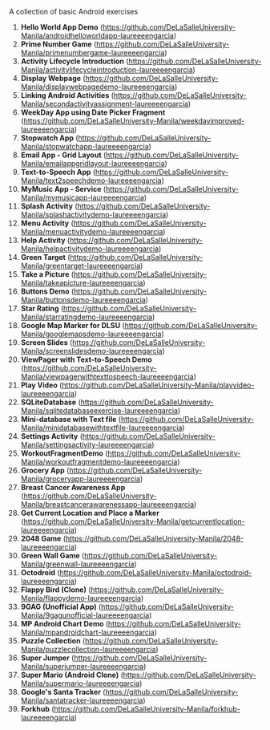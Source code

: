 A collection of basic Android exercises

1. **Hello World App Demo** (https://github.com/DeLaSalleUniversity-Manila/androidhelloworldapp-laureeeengarcia)
2. **Prime Number Game** (https://github.com/DeLaSalleUniversity-Manila/primenumbergame-laureeeengarcia)
3. **Activity Lifecycle Introduction** (https://github.com/DeLaSalleUniversity-Manila/activitylifecycleintroduction-laureeeengarcia)
4. **Display Webpage** (https://github.com/DeLaSalleUniversity-Manila/displaywebpagedemo-laureeeengarcia)
5. **Linking Android Activities** (https://github.com/DeLaSalleUniversity-Manila/secondactivityassignment-laureeeengarcia)
6. **WeekDay App using Date Picker Fragment** (https://github.com/DeLaSalleUniversity-Manila/weekdayimproved-laureeeengarcia)
7. **Stopwatch App** (https://github.com/DeLaSalleUniversity-Manila/stopwatchapp-laureeeengarcia)
8. **Email App - Grid Layout** (https://github.com/DeLaSalleUniversity-Manila/emailappgridlayout-laureeeengarcia)
9. **Text-to-Speech App** (https://github.com/DeLaSalleUniversity-Manila/text2speechdemo-laureeeengarcia)
10. **MyMusic App - Service** (https://github.com/DeLaSalleUniversity-Manila/mymusicapp-laureeeengarcia)
11. **Splash Activity** (https://github.com/DeLaSalleUniversity-Manila/splashactivitydemo-laureeeengarcia)
12. **Menu Activity** (https://github.com/DeLaSalleUniversity-Manila/menuactivitydemo-laureeeengarcia)
13. **Help Activity** (https://github.com/DeLaSalleUniversity-Manila/helpactivitydemo-laureeeengarcia)
14. **Green Target** (https://github.com/DeLaSalleUniversity-Manila/greentarget-laureeeengarcia)
15. **Take a Picture** (https://github.com/DeLaSalleUniversity-Manila/takeapicture-laureeeengarcia)
16. **Buttons Demo** (https://github.com/DeLaSalleUniversity-Manila/buttonsdemo-laureeeengarcia)
17. **Star Rating** (https://github.com/DeLaSalleUniversity-Manila/starratingdemo-laureeeengarcia)
18. **Google Map Marker for DLSU** (https://github.com/DeLaSalleUniversity-Manila/googlemapsdemo-laureeeengarcia)
19. **Screen Slides** (https://github.com/DeLaSalleUniversity-Manila/screenslidesdemo-laureeeengarcia)
20. **ViewPager with Text-to-Speech Demo** (https://github.com/DeLaSalleUniversity-Manila/viewpagerwithtexttospeech-laureeeengarcia)
21. **Play Video** (https://github.com/DeLaSalleUniversity-Manila/playvideo-laureeeengarcia)
22. **SQLiteDatabase** (https://github.com/DeLaSalleUniversity-Manila/sqlitedatabaseexercise-laureeeengarcia)
23. **Mini-database with Text file** (https://github.com/DeLaSalleUniversity-Manila/minidatabasewithtextfile-laureeeengarcia)
24. **Settings Activity** (https://github.com/DeLaSalleUniversity-Manila/settingsactivity-laureeeengarcia)
25. **WorkoutFragmentDemo** (https://github.com/DeLaSalleUniversity-Manila/workoutfragmentdemo-laureeeengarcia)
26. **Grocery App** (https://github.com/DeLaSalleUniversity-Manila/groceryapp-laureeeengarcia)
27. **Breast Cancer Awareness App** (https://github.com/DeLaSalleUniversity-Manila/breastcancerawarenessapp-laureeeengarcia)
28. **Get Current Location and Place a Marker** (https://github.com/DeLaSalleUniversity-Manila/getcurrentlocation-laureeeengarcia)
29. **2048 Game** (https://github.com/DeLaSalleUniversity-Manila/2048-laureeeengarcia)
30. **Green Wall Game** (https://github.com/DeLaSalleUniversity-Manila/greenwall-laureeeengarcia)
31. **Octodroid** (https://github.com/DeLaSalleUniversity-Manila/octodroid-laureeeengarcia)
32. **Flappy Bird (Clone)** (https://github.com/DeLaSalleUniversity-Manila/flappydemo-laureeeengarcia)
33. **9GAG (Unofficial App)** (https://github.com/DeLaSalleUniversity-Manila/9gagunofficial-laureeeengarcia)
34. **MP Android Chart Demo** (https://github.com/DeLaSalleUniversity-Manila/mpandroidchart-laureeeengarcia)
35. **Puzzle Collection** (https://github.com/DeLaSalleUniversity-Manila/puzzlecollection-laureeeengarcia)
36. **Super Jumper** (https://github.com/DeLaSalleUniversity-Manila/superjumper-laureeeengarcia)
37. **Super Mario (Android Clone)** (https://github.com/DeLaSalleUniversity-Manila/supermario-laureeeengarcia)
38. **Google's Santa Tracker** (https://github.com/DeLaSalleUniversity-Manila/santatracker-laureeeengarcia)
39. **Forkhub** (https://github.com/DeLaSalleUniversity-Manila/forkhub-laureeeengarcia)
